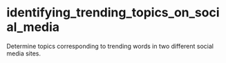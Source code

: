 # identifying_trending_topics_on_social_media
Determine topics corresponding to trending words in two different social media sites.
